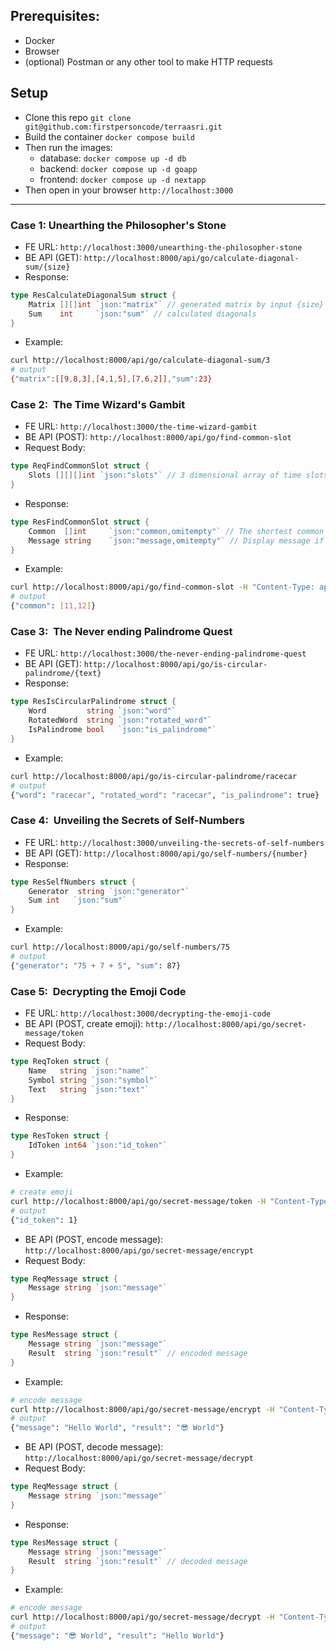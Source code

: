 ## Prerequisites:
- Docker
- Browser
- (optional) Postman or any other tool to make HTTP requests

## Setup
- Clone this repo `git clone git@github.com:firstpersoncode/terraasri.git`
- Build the container `docker compose build`
- Then run the images:
    - database: `docker compose up -d db`
    - backend: `docker compose up -d goapp`
    - frontend: `docker compose up -d nextapp`
- Then open in your browser `http://localhost:3000`

---

### Case 1: Unearthing the Philosopher's Stone
- FE URL: `http://localhost:3000/unearthing-the-philosopher-stone`
- BE API (GET): `http://localhost:8000/api/go/calculate-diagonal-sum/{size}`
- Response:
```go
type ResCalculateDiagonalSum struct {
	Matrix [][]int `json:"matrix"` // generated matrix by input {size}
	Sum    int     `json:"sum"` // calculated diagonals
}
```
- Example:
```bash
curl http://localhost:8000/api/go/calculate-diagonal-sum/3
# output
{"matrix":[[9,8,3],[4,1,5],[7,6,2]],"sum":23}
```

### Case 2: ️ The Time Wizard's Gambit
- FE URL: `http://localhost:3000/the-time-wizard-gambit`
- BE API (POST): `http://localhost:8000/api/go/find-common-slot`
- Request Body:
```go
type ReqFindCommonSlot struct {
	Slots [][][]int `json:"slots"` // 3 dimensional array of time slots for each diplomat
}
```
- Response:
```go
type ResFindCommonSlot struct {
	Common  []int     `json:"common,omitempty"` // The shortest common time slot
	Message string    `json:"message,omitempty"` // Display message if there is no common time slot
}
```
- Example:
```bash
curl http://localhost:8000/api/go/find-common-slot -H "Content-Type: application/json" -d '{"slots":[[[9,12],[14,16]],[[10,12],[15,17]],[[11,13],[16,18]]]}' 
# output
{"common": [11,12]}
```

### Case 3: ️ The Never ending Palindrome Quest
- FE URL: `http://localhost:3000/the-never-ending-palindrome-quest`
- BE API (GET): `http://localhost:8000/api/go/is-circular-palindrome/{text}`
- Response:
```go
type ResIsCircularPalindrome struct {
	Word         string `json:"word"`
	RotatedWord  string `json:"rotated_word"`
	IsPalindrome bool   `json:"is_palindrome"`
}
```
- Example:
```bash
curl http://localhost:8000/api/go/is-circular-palindrome/racecar
# output
{"word": "racecar", "rotated_word": "racecar", "is_palindrome": true}
```

### Case 4: ️ Unveiling the Secrets of Self-Numbers
- FE URL: `http://localhost:3000/unveiling-the-secrets-of-self-numbers`
- BE API (GET): `http://localhost:8000/api/go/self-numbers/{number}`
- Response:
```go
type ResSelfNumbers struct {
	Generator  string `json:"generator"`
	Sum int   `json:"sum"`
}
```
- Example:
```bash
curl http://localhost:8000/api/go/self-numbers/75
# output
{"generator": "75 + 7 + 5", "sum": 87}
```

### Case 5: ️ Decrypting the Emoji Code
- FE URL: `http://localhost:3000/decrypting-the-emoji-code`
- BE API (POST, create emoji): `http://localhost:8000/api/go/secret-message/token`
- Request Body:
```go
type ReqToken struct {
	Name   string `json:"name"`
	Symbol string `json:"symbol"`
	Text   string `json:"text"`
}
```
- Response:
```go
type ResToken struct {
	IdToken int64 `json:"id_token"`
}
```
- Example:
```bash
# create emoji
curl http://localhost:8000/api/go/secret-message/token -H "Content-Type: application/json" -d '{"name": "unique-identifier", "symbol": "😎", "text": "Hello"}' 
# output
{"id_token": 1}
```

- BE API (POST, encode message): `http://localhost:8000/api/go/secret-message/encrypt`
- Request Body:
```go
type ReqMessage struct {
	Message string `json:"message"`
}

```
- Response:
```go
type ResMessage struct {
	Message string `json:"message"`
	Result  string `json:"result"` // encoded message
}

```
- Example:
```bash
# encode message
curl http://localhost:8000/api/go/secret-message/encrypt -H "Content-Type: application/json" -d '{"message": "Hello World"}' 
# output
{"message": "Hello World", "result": "😎 World"}
```

- BE API (POST, decode message): `http://localhost:8000/api/go/secret-message/decrypt`
- Request Body:
```go
type ReqMessage struct {
	Message string `json:"message"`
}

```
- Response:
```go
type ResMessage struct {
	Message string `json:"message"`
	Result  string `json:"result"` // decoded message
}

```
- Example:
```bash
# encode message
curl http://localhost:8000/api/go/secret-message/decrypt -H "Content-Type: application/json" -d '{"message": "😎 World"}' 
# output
{"message": "😎 World", "result": "Hello World"}
```